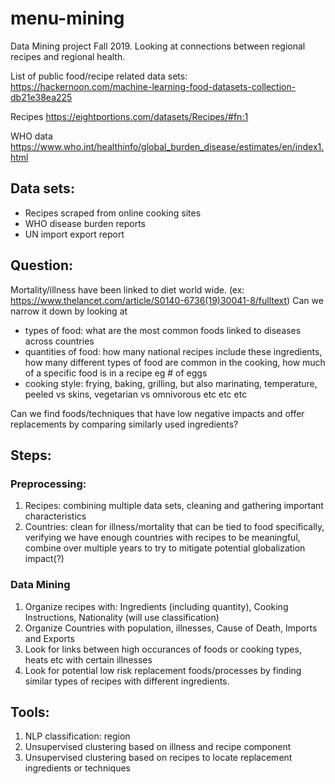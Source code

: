 # menu-mining
Data Mining project Fall 2019. Looking at connections between regional recipes and regional health.

List of public food/recipe related data sets: https://hackernoon.com/machine-learning-food-datasets-collection-db21e38ea225

Recipes https://eightportions.com/datasets/Recipes/#fn:1

WHO data https://www.who.int/healthinfo/global_burden_disease/estimates/en/index1.html

## Data sets: 
  - Recipes scraped from online cooking sites
  - WHO disease burden reports
  - UN import export report
  
## Question:
Mortality/illness have been linked to diet world wide. (ex: https://www.thelancet.com/article/S0140-6736(19)30041-8/fulltext) Can we narrow it down by looking at 
  - types of food: what are the most common foods linked to diseases across countries
  - quantities of food: how many national recipes include these ingredients, how many different types of food are common in the cooking, how much of a specific food is in a recipe eg # of eggs
  - cooking style: frying, baking, grilling, but also marinating, temperature, peeled vs skins, vegetarian vs omnivorous etc etc etc 

Can we find foods/techniques that have low negative impacts and offer replacements by comparing similarly used ingredients?

## Steps:

  ### Preprocessing:
  
  1) Recipes: combining multiple data sets, cleaning and gathering important characteristics
  2) Countries: clean for illness/mortality that can be tied to food specifically, verifying we have enough countries with recipes to be meaningful, combine over multiple years to try to mitigate potential globalization impact(?)
    
  ### Data Mining
   1) Organize recipes with: Ingredients (including quantity), Cooking Instructions, Nationality (will use classification)
   2) Organize Countries with population, illnesses, Cause of Death, Imports and Exports
   3) Look for links between high occurances of foods or cooking types, heats etc with certain illnesses
   4) Look for potential low risk replacement foods/processes by finding similar types of recipes with different ingredients.
   
## Tools:
  1) NLP classification: region
  2) Unsupervised clustering based on illness and recipe component
  3) Unsupervised clustering based on recipes to locate replacement ingredients or techniques

